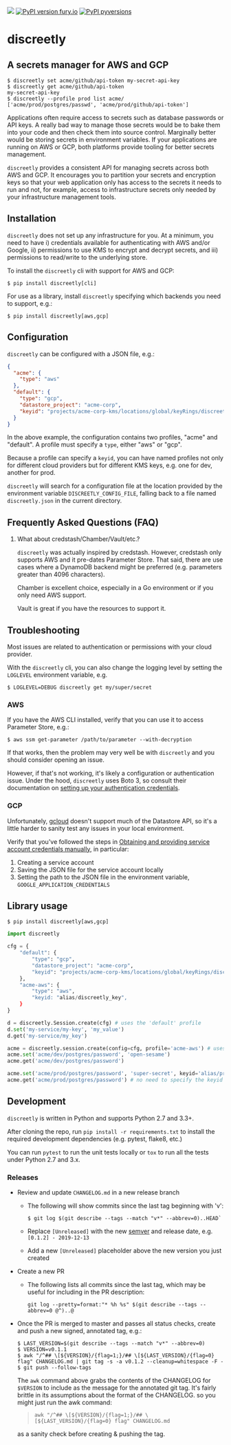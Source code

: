 ![](https://github.com/tra-sg/discreetly/workflows/Tests/badge.svg)
[![PyPI version fury.io](https://badge.fury.io/py/discreetly.svg)](https://pypi.python.org/pypi/discreetly/)
[![PyPI pyversions](https://img.shields.io/pypi/pyversions/discreetly.svg)](https://pypi.python.org/pypi/discreetly/)

# discreetly

## A secrets manager for AWS and GCP

```console
$ discreetly set acme/github/api-token my-secret-api-key
$ discreetly get acme/github/api-token
my-secret-api-key
$ discreetly --profile prod list acme/
['acme/prod/postgres/passwd', 'acme/prod/github/api-token']
```

Applications often require access to secrets such as database passwords or API keys. A really bad way to manage those secrets would be to bake them into your code and then check them into source control. Marginally better would be storing secrets in environment variables. If your applications are running on AWS or GCP, both platforms provide tooling for better secrets management.

`discreetly` provides a consistent API for managing secrets across both AWS and GCP. It encourages you to partition your secrets and encryption keys so that your web application only has access to the secrets it needs to run and not, for example, access to infrastructure secrets only needed by your infrastructure management tools.

## Installation

`discreetly` does not set up any infrastructure for you. At a minimum, you need to have i) credentials available for authenticating with AWS and/or Google, ii) permissions to use KMS to encrypt and decrypt secrets, and iii) permissions to read/write to the underlying store.

To install the `discreetly` cli with support for AWS and GCP:

```console
$ pip install discreetly[cli]
```

For use as a library, install `discreetly` specifying which backends you need to support, e.g.:

```console
$ pip install discreetly[aws,gcp]
```

## Configuration

`discreetly` can be configured with a JSON file, e.g.:

```json
{
  "acme": {
    "type": "aws"
  },
  "default": {
    "type": "gcp",
    "datastore_project": "acme-corp",
    "keyid": "projects/acme-corp-kms/locations/global/keyRings/discreetly/cryptoKeys/default"
  }
}
```

In the above example, the configuration contains two profiles, "acme" and "default". A profile must specify a `type`, either "aws" or "gcp".

Because a profile can specify a `keyid`, you can have named profiles not only for different cloud providers but for different KMS keys, e.g. one for dev, another for prod.

`discreetly` will search for a configuration file at the location provided by the environment variable `DISCREETLY_CONFIG_FILE`, falling back to a file named `discreetly.json` in the current directory.

## Frequently Asked Questions (FAQ)

1. What about credstash/Chamber/Vault/etc.?

   `discreetly` was actually inspired by credstash. However, credstash only supports AWS and it pre-dates Parameter Store. That said, there are use cases where a DynamoDB backend might be preferred (e.g. parameters greater than 4096 characters).

   Chamber is excellent choice, especially in a Go environment or if you only need AWS support.

   Vault is great if you have the resources to support it.

## Troubleshooting

Most issues are related to authentication or permissions with your cloud provider.

With the `discreetly` cli, you can also change the logging level by setting the `LOGLEVEL` environment variable, e.g.

```console
$ LOGLEVEL=DEBUG discreetly get my/super/secret
```

### AWS

If you have the AWS CLI installed, verify that you can use it to access Parameter Store, e.g.:

```console
$ aws ssm get-parameter /path/to/parameter --with-decryption
```

If that works, then the problem may very well be with `discreetly` and you should consider opening an issue.

However, if that's not working, it's likely a configuration or authentication issue. Under the hood, `discreetly` uses Boto 3, so consult their documentation on [setting up your authentication credentials](https://boto3.amazonaws.com/v1/documentation/api/latest/guide/quickstart.html#configuration).

### GCP

Unfortunately, [gcloud](https://cloud.google.com/sdk/gcloud/reference/datastore/) doesn't support much of the Datastore API, so it's a little harder to sanity test any issues in your local environment.

Verify that you've followed the steps in [Obtaining and providing service account credentials manually](https://cloud.google.com/docs/authentication/production#obtaining_and_providing_service_account_credentials_manually), in particular:

1. Creating a service account
2. Saving the JSON file for the service account locally
3. Setting the path to the JSON file in the environment variable, `GOOGLE_APPLICATION_CREDENTIALS`

## Library usage

```console
$ pip install discreetly[aws,gcp]
```

```python
import discreetly

cfg = {
    "default": {
        "type": "gcp",
        "datastore_project": "acme-corp",
        "keyid": "projects/acme-corp-kms/locations/global/keyRings/discreetly/cryptoKeys/default"
    },
    "acme-aws": {
        "type": "aws",
        "keyid: "alias/discreetly_key",
    }
}

d = discreetly.Session.create(cfg) # uses the 'default' profile
d.set('my-service/my-key', 'my_value')
d.get('my-service/my_key')

acme = discreetly.session.create(config=cfg, profile='acme-aws') # uses the 'acme-aws' profile
acme.set('acme/dev/postgres/password', 'open-sesame')
acme.get('acme/dev/postgres/password')

acme.set('acme/prod/postgres/password', 'super-secret', keyid='alias/prod_key')
acme.get('acme/prod/postgres/password') # no need to specify the keyid for get
```

## Development

`discreetly` is written in Python and supports Python 2.7 and 3.3+.

After cloning the repo, run `pip install -r requirements.txt` to install the required development dependencies (e.g. pytest, flake8, etc.)

You can run `pytest` to run the unit tests locally or `tox` to run all the tests under Python 2.7 and 3.x.

### Releases

- Review and update `CHANGELOG.md` in a new release branch

  - The following will show commits since the last tag beginning with 'v':

    ```console
    $ git log $(git describe --tags --match "v*" --abbrev=0)..HEAD`
    ```

  - Replace `[Unreleased]` with the new [semver](https://semver.org/) and release date, e.g. `[0.1.2] - 2019-12-13`
  - Add a new `[Unreleased]` placeholder above the new version you just created

- Create a new PR

  - The following lists all commits since the last tag, which may be useful for including in the PR description:

    `git log --pretty=format:"* %h %s" $(git describe --tags --abbrev=0 @^)..@`

- Once the PR is merged to master and passes all status checks, create and push a new signed, annotated tag, e.g.:

  ```console
  $ LAST_VERSION=$(git describe --tags --match "v*" --abbrev=0)
  $ VERSION=v0.1.1
  $ awk "/^## \[${VERSION}/{flag=1;}/## \[${LAST_VERSION}/{flag=0} flag" CHANGELOG.md | git tag -s -a v0.1.2 --cleanup=whitespace -F -
  $ git push --follow-tags
  ```

  The `awk` command above grabs the contents of the CHANGELOG for `$VERSION` to include as the message for the annotated git tag. It's fairly brittle in its assumptions about the format of the CHANGELOG. so you might just run the awk command:

  > `awk "/^## \[${VERSION}/{flag=1;}/## \[${LAST_VERSION}/{flag=0} flag" CHANGELOG.md`

  as a sanity check before creating & pushing the tag.
